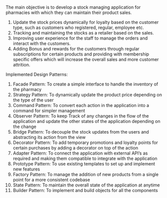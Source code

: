 The main objective is to develop a stock managing application for pharmacies with  which they can maintain their product sales.

1) Update the stock prices dynamically for loyalty based on the customer type, such as customers who registered, regular, employee etc.
2) Tracking and maintaining the stocks as a retailer based on the sales. 
3) Improving user experience for the staff to manage the orders and interact with the customers.
4) Adding Bonus and rewards for the customers through regular subscriptions for certain products and providing with membership specific offers which will increase the overall sales and more customer attrition.

Implemented Design Patterns:
1) Facade Pattern: To create a simple interface to handle the inventory of the pharmacy
2) Strategy Pattern: To dynamically update the product price depending on the type of the user
3) Command Pattern: To convert each action in the application into a command for simpler management
4) Observer Pattern: To keep Track of any changes in the flow of the application and update the other states of the application depending on the change
5) Bridge Pattern: To decouple the stock updates from the users and abstracting its action from the view
6) Decorator Pattern:  To add temporary promotions and loyalty points for certain purchases by adding a decorator on top of the action
7) Adapter Pattern: To connect the application with external API’s as required and making them compatible to integrate with the application
8) Prototype Pattern: To use existing templates to set up and implement new features
9) Factory Pattern: To manage the addition of new products from a single point for a more consistent codebase
10) State Pattern: To maintain the overall state of the application at anytime
11) Builder Pattern: To implement and build objects for all the components

